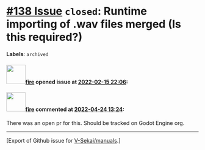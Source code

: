 # [\#138 Issue](https://github.com/V-Sekai/manuals/issues/138) `closed`: Runtime importing of .wav files merged (Is this required?)
**Labels**: `archived`


#### <img src="https://avatars.githubusercontent.com/u/32321?u=c2e06a3d2b49a467aa907e54aa259516440267cc&v=4" width="50">[fire](https://github.com/fire) opened issue at [2022-02-15 22:06](https://github.com/V-Sekai/manuals/issues/138):



#### <img src="https://avatars.githubusercontent.com/u/32321?u=c2e06a3d2b49a467aa907e54aa259516440267cc&v=4" width="50">[fire](https://github.com/fire) commented at [2022-04-24 13:24](https://github.com/V-Sekai/manuals/issues/138#issuecomment-1107841622):

There was an open pr for this. Should be tracked on Godot Engine org.


-------------------------------------------------------------------------------



[Export of Github issue for [V-Sekai/manuals](https://github.com/V-Sekai/manuals).]
